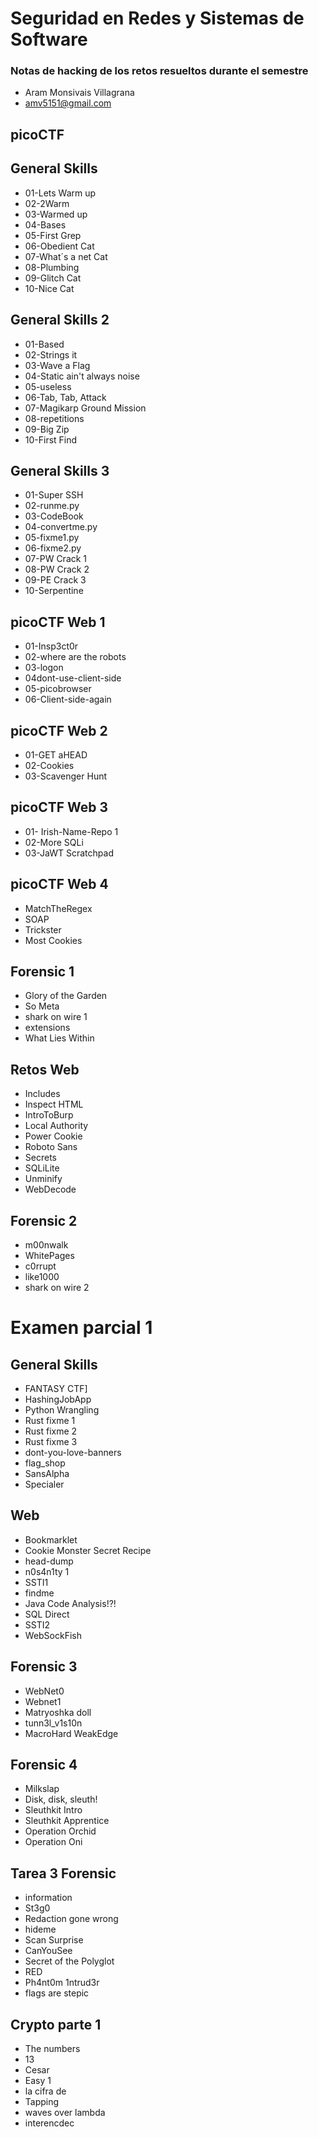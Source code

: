# Seguridad en Redes y Sistemas de Software
### **Notas de hacking de los retos resueltos durante el semestre**

- Aram Monsivais Villagrana
- amv5151@gmail.com

## picoCTF
## General Skills
- 01-Lets Warm up
- 02-2Warm
- 03-Warmed up
- 04-Bases
- 05-First Grep
- 06-Obedient Cat
- 07-What´s a net Cat
- 08-Plumbing
- 09-Glitch Cat
- 10-Nice Cat
## General Skills 2
- 01-Based
- 02-Strings it
- 03-Wave a Flag
- 04-Static ain't always noise
- 05-useless
- 06-Tab, Tab, Attack
- 07-Magikarp Ground Mission
- 08-repetitions
- 09-Big Zip
- 10-First Find

## General Skills 3
- 01-Super SSH
- 02-runme.py
- 03-CodeBook
- 04-convertme.py
- 05-fixme1.py
- 06-fixme2.py
- 07-PW Crack 1
- 08-PW Crack 2
- 09-PE Crack 3
- 10-Serpentine
## picoCTF Web 1
- 01-Insp3ct0r
- 02-where are the robots
- 03-logon
- 04dont-use-client-side
- 05-picobrowser
- 06-Client-side-again
## picoCTF Web 2
- 01-GET aHEAD
- 02-Cookies
- 03-Scavenger Hunt

## picoCTF Web 3
- 01- Irish-Name-Repo 1
- 02-More SQLi
- 03-JaWT Scratchpad

## picoCTF Web 4
- MatchTheRegex
- SOAP
- Trickster
- Most Cookies

## Forensic 1
- Glory of the Garden
- So Meta
- shark on wire 1
- extensions
- What Lies Within

## Retos Web
- Includes
- Inspect HTML
- IntroToBurp
- Local Authority
- Power Cookie
- Roboto Sans
- Secrets
- SQLiLite
- Unminify
- WebDecode

## Forensic 2
- m00nwalk
- WhitePages
- c0rrupt
- like1000
- shark on wire 2

# Examen parcial 1
## General Skills
- FANTASY CTF]
- HashingJobApp
- Python Wrangling
- Rust fixme 1
- Rust fixme 2
- Rust fixme 3
- dont-you-love-banners
- flag_shop
- SansAlpha
- Specialer
## Web
- Bookmarklet
- Cookie Monster Secret Recipe
- head-dump
- n0s4n1ty 1
- SSTI1
- findme
- Java Code Analysis!?!
- SQL Direct
- SSTI2
- WebSockFish

## Forensic 3
- WebNet0
- Webnet1
- Matryoshka doll
- tunn3l_v1s10n
- MacroHard WeakEdge

## Forensic 4
- Milkslap
- Disk, disk, sleuth!
- Sleuthkit Intro
- Sleuthkit Apprentice
- Operation Orchid
- Operation Oni

## Tarea 3 Forensic
- information
- St3g0
- Redaction gone wrong
- hideme
- Scan Surprise
- CanYouSee
- Secret of the Polyglot
- RED
- Ph4nt0m 1ntrud3r
- flags are stepic

## Crypto parte 1
- The numbers
- 13
- Cesar
- Easy 1
- la cifra de
- Tapping
- waves over lambda 
- interencdec